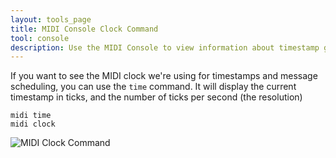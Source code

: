 ```yaml
---
layout: tools_page
title: MIDI Console Clock Command
tool: console
description: Use the MIDI Console to view information about timestamp generation
---
```


If you want to see the MIDI clock we're using for timestamps and message scheduling, you can use the `time` command. It will display the current timestamp in ticks, and the number of ticks per second (the resolution)

```
midi time
midi clock
```
![MIDI Clock Command](/assets/images/console-midi-clock.png)
